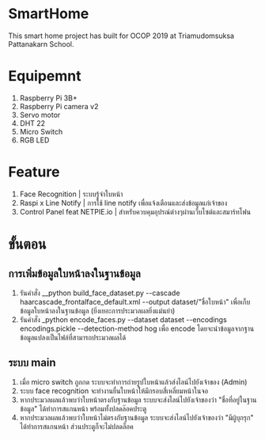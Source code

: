# SmartHome
This smart home project has built for OCOP 2019 at Triamudomsuksa Pattanakarn School.

# Equipemnt
1) Raspberry Pi 3B+
2) Raspberry Pi camera v2
3) Servo motor
4) DHT 22
5) Micro Switch
6) RGB LED

# Feature
1) Face Recognition | ระบบรู้จำใบหน้า
2) Raspi x Line Notify | การใช้ line notify เพื่อแจ้งเตือนและส่งข้อมูลแก่เจ้าของ
3) Control Panel feat NETPIE.io | สำหรับควบคุมอุปรณ์ต่างๆผ่านเว็บไซต์และสมาร์ทโฟน

# ขั้นตอน
 ## การเพิ่มข้อมูลใบหน้าลงในฐานข้อมูล
 1) รันคำสั่ง __python build_face_dataset.py --cascade haarcascade_frontalface_default.xml --output dataset/"ชื่อใบหน้า"
   เพื่อเก็บข้อมูลใบหน้าลงในฐานข้อมูล (ยิ่งเยอะการประมวลผลยิ่งแม่นยำ)
 2) รันคำสั่ง _python encode_faces.py --dataset dataset --encodings encodings.pickle --detection-method hog
   เพื่อ encode โดยจะนำข้อมูลจากฐานข้อมูลแปลงเป็นไฟล์ที่สามารถประมวลผลได้ 
 ## ระบบ main
 1) เมื่อ micro switch ถูกกด ระบบจะทำการถ่ายรูปใบหน้าแล้วส่งไลน์ไปยังเจ้าของ (Admin)
 2) ระบบ face recognition จะทำงานยื่นใบหน้าให้มีกรอบสี่เหลี่ยมหน้าในจอ
 3) หากประมวลผลแล้วพบว่าใบหน้าตรงกับฐานข้อมูล ระบบจะส่งไลน์ไปยังเจ้าของว่า "ชื่อที่อยู่ในฐานข้อมูล" ได้ทำการสแกนหน้า พร้อมทั้งปลดล๊อคประตู
 4) หากประมวลผลแล้วพบว่าใบหน้าไม่ตรงกับฐานข้อมูล ระบบจะส่งไลน์ไปยังเจ้าของว่า "มีผู้บุกรุก" ได้ทำการสแกนหน้า ส่วนประตูก็จะไม่ปลดล็อค
 

